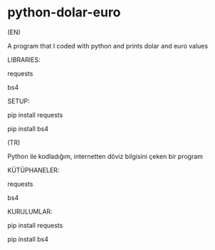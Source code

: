 # python-dolar-euro

(EN)

A program that I coded with python and prints dolar and euro values

LIBRARIES:

requests

bs4

SETUP:

pip install requests

pip install bs4

(TR)

Python ile kodladığım, internetten döviz bilgisini çeken bir program

KÜTÜPHANELER:

requests

bs4

KURULUMLAR:

pip install requests

pip install bs4
